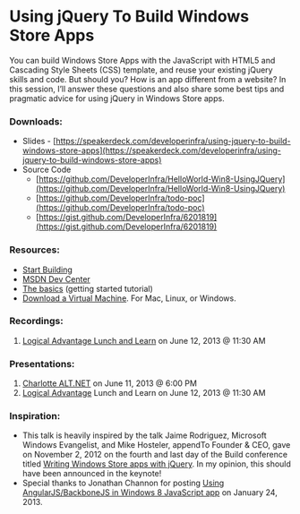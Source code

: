 # Using jQuery To Build Windows Store Apps

You can build Windows Store Apps with the JavaScript with HTML5 and Cascading Style Sheets (CSS) template, and reuse your existing jQuery skills and code. But should you? How is an app different from a website? In this session, I’ll answer these questions and also share some best tips and pragmatic advice for using jQuery in Windows Store apps.

### Downloads:
* Slides - [https://speakerdeck.com/developerinfra/using-jquery-to-build-windows-store-apps](https://speakerdeck.com/developerinfra/using-jquery-to-build-windows-store-apps)
* Source Code
  * [https://github.com/DeveloperInfra/HelloWorld-Win8-UsingJQuery](https://github.com/DeveloperInfra/HelloWorld-Win8-UsingJQuery)
  * [https://github.com/DeveloperInfra/todo-poc](https://github.com/DeveloperInfra/todo-poc)
  * [https://gist.github.com/DeveloperInfra/6201819](https://gist.github.com/DeveloperInfra/6201819)

### Resources:
* [Start Building](http://build.windowsstore.com/)
* [MSDN Dev Center](http://msdn.microsoft.com/en-us/windows/apps)
* [The basics](http://msdn.microsoft.com/en-US/windows/apps/jj679957) (getting started tutorial)
* [Download a Virtual Machine](http://www.modern.ie/en-us/virtualization-tools#downloads). For Mac, Linux, or Windows.

### Recordings:
1. [Logical Advantage Lunch and Learn](http://youtu.be/8kdM7N3OPSA) on June 12, 2013 @ 11:30 AM

### Presentations:
1. [Charlotte ALT.NET](http://www.meetup.com/CharlotteAltNet/events/119121052/) on June 11, 2013 @ 6:00 PM
2. [Logical Advantage](http://www.logicaladvantage.com/) Lunch and Learn on June 12, 2013 @ 11:30 AM

### Inspiration:
* This talk is heavily inspired by the talk Jaime Rodriguez, Microsoft Windows Evangelist, and Mike Hosteler, appendTo Founder & CEO, gave on November 2, 2012 on the fourth and last day of the Build conference titled [Writing Windows Store apps with jQuery](http://channel9.msdn.com/Events/Build/2012/3-130). In my opinion, this should have been announced in the keynote!
* Special thanks to Jonathan Channon for posting [Using AngularJS/BackboneJS in Windows 8 JavaScript app](http://blog.jonathanchannon.com/2013/01/24/using-angularjsbackbonejs-in-windows-8-javascript-app/) on January 24, 2013.
